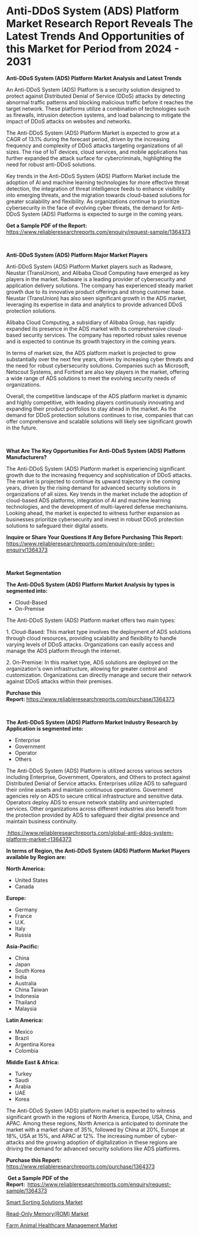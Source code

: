 <p><h1>Anti-DDoS System (ADS) Platform Market Research Report Reveals The Latest Trends And Opportunities of this Market for Period from 2024 - 2031</h1></p><p><strong>Anti-DDoS System (ADS) Platform Market Analysis and Latest Trends</strong></p>
<p><p>An Anti-DDoS System (ADS) Platform is a security solution designed to protect against Distributed Denial of Service (DDoS) attacks by detecting abnormal traffic patterns and blocking malicious traffic before it reaches the target network. These platforms utilize a combination of technologies such as firewalls, intrusion detection systems, and load balancing to mitigate the impact of DDoS attacks on websites and networks.</p><p>The Anti-DDoS System (ADS) Platform Market is expected to grow at a CAGR of 13.1% during the forecast period, driven by the increasing frequency and complexity of DDoS attacks targeting organizations of all sizes. The rise of IoT devices, cloud services, and mobile applications has further expanded the attack surface for cybercriminals, highlighting the need for robust anti-DDoS solutions.</p><p>Key trends in the Anti-DDoS System (ADS) Platform Market include the adoption of AI and machine learning technologies for more effective threat detection, the integration of threat intelligence feeds to enhance visibility into emerging threats, and the migration towards cloud-based solutions for greater scalability and flexibility. As organizations continue to prioritize cybersecurity in the face of evolving cyber threats, the demand for Anti-DDoS System (ADS) Platforms is expected to surge in the coming years.</p></p>
<p><strong>Get a Sample PDF of the Report:&nbsp;</strong> <a href="https://www.reliableresearchreports.com/enquiry/request-sample/1364373">https://www.reliableresearchreports.com/enquiry/request-sample/1364373</a></p>
<p>&nbsp;</p>
<p><strong>Anti-DDoS System (ADS) Platform Major Market Players</strong></p>
<p><p>Anti-DDoS System (ADS) Platform Market players such as Radware, Neustar (TransUnion), and Alibaba Cloud Computing have emerged as key players in the market. Radware is a leading provider of cybersecurity and application delivery solutions. The company has experienced steady market growth due to its innovative product offerings and strong customer base. Neustar (TransUnion) has also seen significant growth in the ADS market, leveraging its expertise in data and analytics to provide advanced DDoS protection solutions.</p><p>Alibaba Cloud Computing, a subsidiary of Alibaba Group, has rapidly expanded its presence in the ADS market with its comprehensive cloud-based security services. The company has reported robust sales revenue and is expected to continue its growth trajectory in the coming years.</p><p>In terms of market size, the ADS platform market is projected to grow substantially over the next few years, driven by increasing cyber threats and the need for robust cybersecurity solutions. Companies such as Microsoft, Netscout Systems, and Fortinet are also key players in the market, offering a wide range of ADS solutions to meet the evolving security needs of organizations.</p><p>Overall, the competitive landscape of the ADS platform market is dynamic and highly competitive, with leading players continuously innovating and expanding their product portfolios to stay ahead in the market. As the demand for DDoS protection solutions continues to rise, companies that can offer comprehensive and scalable solutions will likely see significant growth in the future.</p></p>
<p>&nbsp;</p>
<p><strong>What Are The Key Opportunities For Anti-DDoS System (ADS) Platform Manufacturers?</strong></p>
<p><p>The Anti-DDoS System (ADS) Platform market is experiencing significant growth due to the increasing frequency and sophistication of DDoS attacks. The market is projected to continue its upward trajectory in the coming years, driven by the rising demand for advanced security solutions in organizations of all sizes. Key trends in the market include the adoption of cloud-based ADS platforms, integration of AI and machine learning technologies, and the development of multi-layered defense mechanisms. Looking ahead, the market is expected to witness further expansion as businesses prioritize cybersecurity and invest in robust DDoS protection solutions to safeguard their digital assets.</p></p>
<p><strong>Inquire or Share Your Questions If Any Before Purchasing This Report:</strong> <a href="https://www.reliableresearchreports.com/enquiry/pre-order-enquiry/1364373">https://www.reliableresearchreports.com/enquiry/pre-order-enquiry/1364373</a></p>
<p>&nbsp;</p>
<p><strong>Market Segmentation</strong></p>
<p><strong>The Anti-DDoS System (ADS) Platform Market Analysis by types is segmented into:</strong></p>
<p><ul><li>Cloud-Based</li><li>On-Premise</li></ul></p>
<p><p>The Anti-DDoS System (ADS) Platform market offers two main types: </p><p>1. Cloud-Based: This market type involves the deployment of ADS solutions through cloud resources, providing scalability and flexibility to handle varying levels of DDoS attacks. Organizations can easily access and manage the ADS platform through the internet.</p><p>2. On-Premise: In this market type, ADS solutions are deployed on the organization's own infrastructure, allowing for greater control and customization. Organizations can directly manage and secure their network against DDoS attacks within their premises.</p></p>
<p><strong>Purchase this Report:&nbsp;</strong><a href="https://www.reliableresearchreports.com/purchase/1364373">https://www.reliableresearchreports.com/purchase/1364373</a></p>
<p>&nbsp;</p>
<p><strong>The Anti-DDoS System (ADS) Platform Market Industry Research by Application is segmented into:</strong></p>
<p><ul><li>Enterprise</li><li>Government</li><li>Operator</li><li>Others</li></ul></p>
<p><p>The Anti-DDoS System (ADS) Platform is utilized across various sectors including Enterprise, Government, Operators, and Others to protect against Distributed Denial of Service attacks. Enterprises utilize ADS to safeguard their online assets and maintain continuous operations. Government agencies rely on ADS to secure critical infrastructure and sensitive data. Operators deploy ADS to ensure network stability and uninterrupted services. Other organizations across different industries also benefit from the protection provided by ADS to safeguard their digital presence and maintain business continuity.</p></p>
<p><a href="https://www.reliableresearchreports.com/global-anti-ddos-system-platform-market-r1364373">&nbsp;https://www.reliableresearchreports.com/global-anti-ddos-system-platform-market-r1364373</a></p>
<p><strong>In terms of Region, the Anti-DDoS System (ADS) Platform Market Players available by Region are:</strong></p>
<p>
    <p> <strong> North America: </strong>
        <ul>
            <li>United States</li>
            <li>Canada</li>
        </ul>
        </p> 
    <p> <strong> Europe: </strong>
        <ul>
            <li>Germany</li>
            <li>France</li>
            <li>U.K.</li>
            <li>Italy</li>
            <li>Russia</li>
        </ul>
        </p> 
    <p> <strong> Asia-Pacific: </strong>
        <ul>
            <li>China</li>
            <li>Japan</li>
            <li>South Korea</li>
            <li>India</li>
            <li>Australia</li>
            <li>China Taiwan</li>
            <li>Indonesia</li>
            <li>Thailand</li>
            <li>Malaysia</li>
        </ul>
        </p> 
    <p> <strong> Latin America: </strong>
        <ul>
            <li>Mexico</li>
            <li>Brazil</li>
            <li>Argentina Korea</li>
            <li>Colombia</li>
        </ul>
        </p> 
    <p> <strong> Middle East & Africa: </strong>
        <ul>
            <li>Turkey</li>
            <li>Saudi</li>
            <li>Arabia</li>
            <li>UAE</li>
            <li>Korea</li>
        </ul>
    </p>
    </p>
<p><p>The Anti-DDoS System (ADS) platform market is expected to witness significant growth in the regions of North America, Europe, USA, China, and APAC. Among these regions, North America is anticipated to dominate the market with a market share of 35%, followed by China at 20%, Europe at 18%, USA at 15%, and APAC at 12%. The increasing number of cyber-attacks and the growing adoption of digitalization in these regions are driving the demand for advanced security solutions like ADS platforms.</p></p>
<p><strong>Purchase this Report: </strong><a href="https://www.reliableresearchreports.com/purchase/1364373">https://www.reliableresearchreports.com/purchase/1364373</a></p>
<p>&nbsp;<strong>Get a Sample PDF of the Report:&nbsp;&nbsp;</strong><a href="https://www.reliableresearchreports.com/enquiry/request-sample/1364373">https://www.reliableresearchreports.com/enquiry/request-sample/1364373</a></p>
<p><strong></strong></p>
<p><p><a href="https://github.com/RoccoManning/Market-Research-Report-List-5/blob/main/smart-sorting-solutions-market.md">Smart Sorting Solutions Market</a></p><p><a href="https://www.linkedin.com/pulse/read-only-memoryrom-market-furnish-information-size-share-dynamics-mgwzf">Read-Only Memory(ROM) Market</a></p><p><a href="https://www.linkedin.com/pulse/global-farm-animal-healthcare-management-market-size-trends-qsflf">Farm Animal Healthcare Management Market</a></p></p>